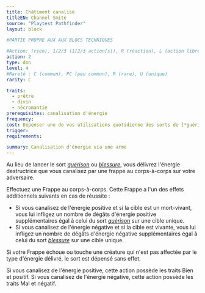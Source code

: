 ```yaml
---
title: Châtiment canalisé
titleEN: Channel Smite
source: "Playtest Pathfinder"
layout: block

#PARTIE PROPRE AUX AUX BLOCS TECHNIQUES

#Action: (rien), 1/2/3 (1/2/3 action[s]), R (réaction), L (action libre)
action: 2
type: don
level: 4
#Rareté : C (commun), PC (peu commun), R (rare), U (unique)
rarity: C

traits:
  - prêtre
  - divin
  - nécromantie
prerequisites: canalisation d'énergie
frequency: 
cost: Dépenser une de vos utilisations quotidienne des sorts de [*guérison*](/sorts/guérison.html) ou de [*blessure*](/sorts/blessure.html) fournis par la [Canalisation d'énergie](/classes/prêtre.html#Canalisation-dénergie).
trigger: 
requirements:

summary: Canalisation d'énergie via une arme
---
```


Au lieu de lancer le sort [*guérison*](/sorts/guérison.html) ou [*blessure*](/sorts/blessure.html), vous délivrez l'énergie destructrice que vous canalisez par une frappe au corps-à-corps sur votre adversaire.

Effectuez une Frappe au corps-à-corps. Cette Frappe a l'un des effets additionnels suivants en cas de réussite :
* Si vous canalisez de l'énergie positive et si la cible est un mort-vivant, vous lui infligez un nombre de dégâts d'énergie positive supplémentaires égal à celui du sort [*guérison*](/sorts/guérison.html) sur une cible unique.
* Si vous canalisez de l'énergie négative et si la cible est vivante, vous lui infligez un nombre de dégâts d'énergie négative supplémentaires égal à celui du sort [*blessure*](/sorts/blessure.html) sur une cible unique.

Si votre Frappe échoue ou touche une créature qui n'est pas affectée par le type d'énergie délivré, le sort est dépensé sans effet.

Si vous canalisez de l'énergie positive, cette action possède les traits Bien et positif. Si vous canalisez de l'énergie négative, cette action possède les traits Mal et négatif.